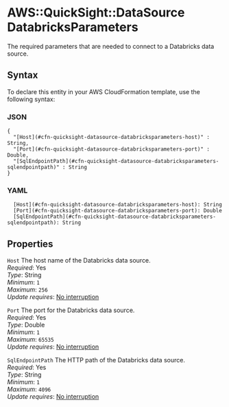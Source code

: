 # AWS::QuickSight::DataSource DatabricksParameters<a name="aws-properties-quicksight-datasource-databricksparameters"></a>

The required parameters that are needed to connect to a Databricks data source\.

## Syntax<a name="aws-properties-quicksight-datasource-databricksparameters-syntax"></a>

To declare this entity in your AWS CloudFormation template, use the following syntax:

### JSON<a name="aws-properties-quicksight-datasource-databricksparameters-syntax.json"></a>

```
{
  "[Host](#cfn-quicksight-datasource-databricksparameters-host)" : String,
  "[Port](#cfn-quicksight-datasource-databricksparameters-port)" : Double,
  "[SqlEndpointPath](#cfn-quicksight-datasource-databricksparameters-sqlendpointpath)" : String
}
```

### YAML<a name="aws-properties-quicksight-datasource-databricksparameters-syntax.yaml"></a>

```
  [Host](#cfn-quicksight-datasource-databricksparameters-host): String
  [Port](#cfn-quicksight-datasource-databricksparameters-port): Double
  [SqlEndpointPath](#cfn-quicksight-datasource-databricksparameters-sqlendpointpath): String
```

## Properties<a name="aws-properties-quicksight-datasource-databricksparameters-properties"></a>

`Host`  <a name="cfn-quicksight-datasource-databricksparameters-host"></a>
The host name of the Databricks data source\.  
*Required*: Yes  
*Type*: String  
*Minimum*: `1`  
*Maximum*: `256`  
*Update requires*: [No interruption](https://docs.aws.amazon.com/AWSCloudFormation/latest/UserGuide/using-cfn-updating-stacks-update-behaviors.html#update-no-interrupt)

`Port`  <a name="cfn-quicksight-datasource-databricksparameters-port"></a>
The port for the Databricks data source\.  
*Required*: Yes  
*Type*: Double  
*Minimum*: `1`  
*Maximum*: `65535`  
*Update requires*: [No interruption](https://docs.aws.amazon.com/AWSCloudFormation/latest/UserGuide/using-cfn-updating-stacks-update-behaviors.html#update-no-interrupt)

`SqlEndpointPath`  <a name="cfn-quicksight-datasource-databricksparameters-sqlendpointpath"></a>
The HTTP path of the Databricks data source\.  
*Required*: Yes  
*Type*: String  
*Minimum*: `1`  
*Maximum*: `4096`  
*Update requires*: [No interruption](https://docs.aws.amazon.com/AWSCloudFormation/latest/UserGuide/using-cfn-updating-stacks-update-behaviors.html#update-no-interrupt)